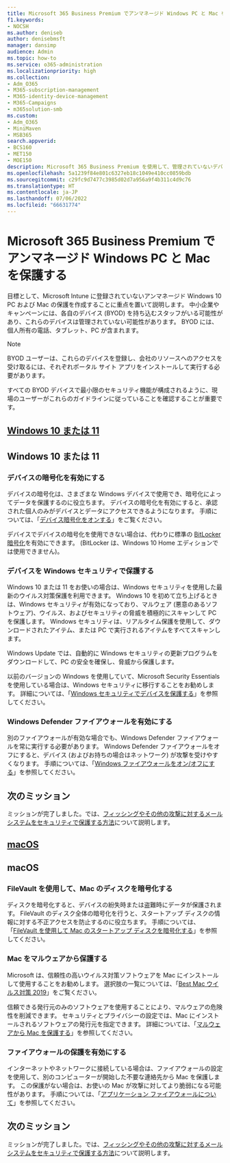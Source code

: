 ```yaml
---
title: Microsoft 365 Business Premium でアンマネージド Windows PC と Mac を保護する
f1.keywords:
- NOCSH
ms.author: deniseb
author: denisebmsft
manager: dansimp
audience: Admin
ms.topic: how-to
ms.service: o365-administration
ms.localizationpriority: high
ms.collection:
- Adm_O365
- M365-subscription-management
- M365-identity-device-management
- M365-Campaigns
- m365solution-smb
ms.custom:
- Adm_O365
- MiniMaven
- MSB365
search.appverid:
- BCS160
- MET150
- MOE150
description: Microsoft 365 Business Premium を使用して、管理されていないデバイスまたは持ち込みデバイス (BYOD) をサイバー攻撃から保護します。 Windows PC と Mac のサイバーセキュリティを設定する方法。
ms.openlocfilehash: 5a1239f84e801c6327eb18c1049e410cc0859bdb
ms.sourcegitcommit: c29fc9d7477c3985d02d7a956a9f4b311c4d9c76
ms.translationtype: HT
ms.contentlocale: ja-JP
ms.lasthandoff: 07/06/2022
ms.locfileid: "66631774"
---
```

# <a name="protect-unmanaged-windows-pcs-and-macs-in-microsoft-365-business-premium"></a>Microsoft 365 Business Premium でアンマネージド Windows PC と Mac を保護する

目標として、Microsoft Intune に登録されていないアンマネージド Windows 10 PC および Mac の保護を作成することに重点を置いて説明します。 中小企業やキャンペーンには、各自のデバイス (BYOD) を持ち込むスタッフがいる可能性があり、これらのデバイスは管理されていない可能性があります。 BYOD には、個人所有の電話、タブレット、PC が含まれます。

>[!NOTE]
>BYOD ユーザーは、これらのデバイスを登録し、会社のリソースへのアクセスを受け取るには、それぞれポータル サイト アプリをインストールして実行する必要があります。

すべての BYOD デバイスで最小限のセキュリティ機能が構成されるように、現場のユーザーがこれらのガイドラインに従っていることを確認することが重要です。

## <a name="windows-10-or-11"></a>[Windows 10 または 11](#tab/Windows10-11)

## <a name="windows-10-or-11"></a>Windows 10 または 11

### <a name="turn-on-device-encryption"></a>デバイスの暗号化を有効にする

デバイスの暗号化は、さまざまな Windows デバイスで使用でき、暗号化によってデータを保護するのに役立ちます。 デバイスの暗号化を有効にすると、承認された個人のみがデバイスとデータにアクセスできるようになります。 手順については、「[デバイス暗号化をオンする](https://support.microsoft.com/help/4028713/windows-10-turn-on-device-encryption)」をご覧ください。

 デバイスでデバイスの暗号化を使用できない場合は、代わりに標準の [BitLocker 暗号化](https://support.microsoft.com/help/4028713/windows-10-turn-on-device-encryption)を有効にできます。 (BitLocker は、Windows 10 Home エディションでは使用できません)。 

### <a name="protect-your-device-with-windows-security"></a>デバイスを Windows セキュリティで保護する

Windows 10 または 11 をお使いの場合は、Windows セキュリティを使用した最新のウイルス対策保護を利用できます。 Windows 10 を初めて立ち上げるときは、Windows セキュリティが有効になっており、マルウェア (悪意のあるソフトウェア)、ウイルス、およびセキュリティの脅威を積極的にスキャンして PC を保護します。 Windows セキュリティは、リアルタイム保護を使用して、ダウンロードされたアイテム、または PC で実行されるアイテムをすべてスキャンします。

Windows Update では、自動的に Windows セキュリティの更新プログラムをダウンロードして、PC の安全を確保し、脅威から保護します。

以前のバージョンの Windows を使用していて、Microsoft Security Essentials を使用している場合は、Windows セキュリティに移行することをお勧めします。 詳細については、「[Windows セキュリティでデバイスを保護する](https://support.microsoft.com/help/17464/windows-10-help-protect-my-device-with-windows-security)」を参照してください。

### <a name="turn-on-windows-defender-firewall"></a>Windows Defender ファイアウォールを有効にする

別のファイアウォールが有効な場合でも、Windows Defender ファイアウォールを常に実行する必要があります。 Windows Defender ファイアウォールをオフにすると、デバイス (およびお持ちの場合はネットワーク) が攻撃を受けやすくなります。 手順については、「[Windows ファイアウォールをオン/オフにする](https://support.microsoft.com/help/4028544/windows-10-turn-windows-defender-firewall-on-or-off)」を参照してください。

## <a name="next-mission"></a>次のミッション

ミッションが完了しました。では、[フィッシングやその他の攻撃に対するメール システムをセキュリティで保護する方法](m365bp-protect-email-overview.md)について説明します。

## <a name="macos"></a>[macOS](#tab/macOS)

## <a name="macos"></a>macOS

### <a name="use-filevault-to-encrypt-your-mac-disk"></a>FileVault を使用して、Mac のディスクを暗号化する

ディスクを暗号化すると、デバイスの紛失時または盗難時にデータが保護されます。 FileVault のディスク全体の暗号化を行うと、スタートアップ ディスクの情報に対する不正アクセスを防止するのに役立ちます。 手順については、「[FileVault を使用して Mac のスタートアップ ディスクを暗号化する](https://support.apple.com/HT204837)」を参照してください。

### <a name="protect-your-mac-from-malware"></a>Mac をマルウェアから保護する

Microsoft は、信頼性の高いウイルス対策ソフトウェアを Mac にインストールして使用することをお勧めします。 選択肢の一覧については、「[Best Mac ウイルス対策 2019](https://www.macworld.co.uk/feature/mac-software/mac-antivirus-3672182/)」をご覧ください。

信頼できる発行元のみのソフトウェアを使用することにより、マルウェアの危険性を削減できます。 セキュリティとプライバシーの設定では、Mac にインストールされるソフトウェアの発行元を指定できます。 詳細については、「[マルウェアから Mac を保護する](https://support.apple.com/kb/PH25087)」を参照してください。

### <a name="turn-on-firewall-protection"></a>ファイアウォールの保護を有効にする

インターネットやネットワークに接続している場合は、ファイアウォールの設定を使用して、別のコンピューターが開始した不要な連絡先から Mac を保護します。 この保護がない場合は、お使いの Mac が攻撃に対してより脆弱になる可能性があります。 手順については、「[アプリケーション ファイアウォールについて](https://support.apple.com/HT201642)」を参照してください。

## <a name="next-mission"></a>次のミッション

ミッションが完了しました。では、[フィッシングやその他の攻撃に対するメール システムをセキュリティで保護する方法](m365bp-protect-email-overview.md)について説明します。